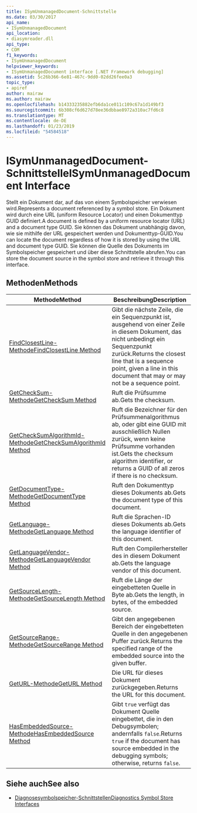 ```yaml
---
title: ISymUnmanagedDocument-Schnittstelle
ms.date: 03/30/2017
api_name:
- ISymUnmanagedDocument
api_location:
- diasymreader.dll
api_type:
- COM
f1_keywords:
- ISymUnmanagedDocument
helpviewer_keywords:
- ISymUnmanagedDocument interface [.NET Framework debugging]
ms.assetid: 5c26b366-6e81-467c-9dd0-02dd26fee0a3
topic_type:
- apiref
author: mairaw
ms.author: mairaw
ms.openlocfilehash: b14333235882efb6da1ce011c109c67a1d149bf3
ms.sourcegitcommit: 6b308cf6d627d78ee36dbbae8972a310ac7fd6c8
ms.translationtype: MT
ms.contentlocale: de-DE
ms.lasthandoff: 01/23/2019
ms.locfileid: "54584518"
---
```

# <a name="isymunmanageddocument-interface"></a><span data-ttu-id="6eeca-102">ISymUnmanagedDocument-Schnittstelle</span><span class="sxs-lookup"><span data-stu-id="6eeca-102">ISymUnmanagedDocument Interface</span></span>
<span data-ttu-id="6eeca-103">Stellt ein Dokument dar, auf das von einem Symbolspeicher verwiesen wird.</span><span class="sxs-lookup"><span data-stu-id="6eeca-103">Represents a document referenced by a symbol store.</span></span> <span data-ttu-id="6eeca-104">Ein Dokument wird durch eine URL (uniform Resource Locator) und einen Dokumenttyp GUID definiert.</span><span class="sxs-lookup"><span data-stu-id="6eeca-104">A document is defined by a uniform resource locator (URL) and a document type GUID.</span></span> <span data-ttu-id="6eeca-105">Sie können das Dokument unabhängig davon, wie sie mithilfe der URL gespeichert werden und Dokumenttyp-GUID.</span><span class="sxs-lookup"><span data-stu-id="6eeca-105">You can locate the document regardless of how it is stored by using the URL and document type GUID.</span></span> <span data-ttu-id="6eeca-106">Sie können die Quelle des Dokuments im Symbolspeicher gespeichert und über diese Schnittstelle abrufen.</span><span class="sxs-lookup"><span data-stu-id="6eeca-106">You can store the document source in the symbol store and retrieve it through this interface.</span></span>  
  
## <a name="methods"></a><span data-ttu-id="6eeca-107">Methoden</span><span class="sxs-lookup"><span data-stu-id="6eeca-107">Methods</span></span>  
  
|<span data-ttu-id="6eeca-108">Methode</span><span class="sxs-lookup"><span data-stu-id="6eeca-108">Method</span></span>|<span data-ttu-id="6eeca-109">Beschreibung</span><span class="sxs-lookup"><span data-stu-id="6eeca-109">Description</span></span>|  
|------------|-----------------|  
|[<span data-ttu-id="6eeca-110">FindClosestLine-Methode</span><span class="sxs-lookup"><span data-stu-id="6eeca-110">FindClosestLine Method</span></span>](../../../../docs/framework/unmanaged-api/diagnostics/isymunmanageddocument-findclosestline-method.md)|<span data-ttu-id="6eeca-111">Gibt die nächste Zeile, die ein Sequenzpunkt ist, ausgehend von einer Zeile in diesem Dokument, das nicht unbedingt ein Sequenzpunkt zurück.</span><span class="sxs-lookup"><span data-stu-id="6eeca-111">Returns the closest line that is a sequence point, given a line in this document that may or may not be a sequence point.</span></span>|  
|[<span data-ttu-id="6eeca-112">GetCheckSum-Methode</span><span class="sxs-lookup"><span data-stu-id="6eeca-112">GetCheckSum Method</span></span>](../../../../docs/framework/unmanaged-api/diagnostics/isymunmanageddocument-getchecksum-method.md)|<span data-ttu-id="6eeca-113">Ruft die Prüfsumme ab.</span><span class="sxs-lookup"><span data-stu-id="6eeca-113">Gets the checksum.</span></span>|  
|[<span data-ttu-id="6eeca-114">GetCheckSumAlgorithmId-Methode</span><span class="sxs-lookup"><span data-stu-id="6eeca-114">GetCheckSumAlgorithmId Method</span></span>](../../../../docs/framework/unmanaged-api/diagnostics/isymunmanageddocument-getchecksumalgorithmid-method.md)|<span data-ttu-id="6eeca-115">Ruft die Bezeichner für den Prüfsummenalgorithmus ab, oder gibt eine GUID mit ausschließlich Nullen zurück, wenn keine Prüfsumme vorhanden ist.</span><span class="sxs-lookup"><span data-stu-id="6eeca-115">Gets the checksum algorithm identifier, or returns a GUID of all zeros if there is no checksum.</span></span>|  
|[<span data-ttu-id="6eeca-116">GetDocumentType-Methode</span><span class="sxs-lookup"><span data-stu-id="6eeca-116">GetDocumentType Method</span></span>](../../../../docs/framework/unmanaged-api/diagnostics/isymunmanageddocument-getdocumenttype-method.md)|<span data-ttu-id="6eeca-117">Ruft den Dokumenttyp dieses Dokuments ab.</span><span class="sxs-lookup"><span data-stu-id="6eeca-117">Gets the document type of this document.</span></span>|  
|[<span data-ttu-id="6eeca-118">GetLanguage-Methode</span><span class="sxs-lookup"><span data-stu-id="6eeca-118">GetLanguage Method</span></span>](../../../../docs/framework/unmanaged-api/diagnostics/isymunmanageddocument-getlanguage-method.md)|<span data-ttu-id="6eeca-119">Ruft die Sprachen-ID dieses Dokuments ab.</span><span class="sxs-lookup"><span data-stu-id="6eeca-119">Gets the language identifier of this document.</span></span>|  
|[<span data-ttu-id="6eeca-120">GetLanguageVendor-Methode</span><span class="sxs-lookup"><span data-stu-id="6eeca-120">GetLanguageVendor Method</span></span>](../../../../docs/framework/unmanaged-api/diagnostics/isymunmanageddocument-getlanguagevendor-method.md)|<span data-ttu-id="6eeca-121">Ruft den Compilerhersteller des in diesem Dokument ab.</span><span class="sxs-lookup"><span data-stu-id="6eeca-121">Gets the language vendor of this document.</span></span>|  
|[<span data-ttu-id="6eeca-122">GetSourceLength-Methode</span><span class="sxs-lookup"><span data-stu-id="6eeca-122">GetSourceLength Method</span></span>](../../../../docs/framework/unmanaged-api/diagnostics/isymunmanageddocument-getsourcelength-method.md)|<span data-ttu-id="6eeca-123">Ruft die Länge der eingebetteten Quelle in Byte ab.</span><span class="sxs-lookup"><span data-stu-id="6eeca-123">Gets the length, in bytes, of the embedded source.</span></span>|  
|[<span data-ttu-id="6eeca-124">GetSourceRange-Methode</span><span class="sxs-lookup"><span data-stu-id="6eeca-124">GetSourceRange Method</span></span>](../../../../docs/framework/unmanaged-api/diagnostics/isymunmanageddocument-getsourcerange-method.md)|<span data-ttu-id="6eeca-125">Gibt den angegebenen Bereich der eingebetteten Quelle in den angegebenen Puffer zurück.</span><span class="sxs-lookup"><span data-stu-id="6eeca-125">Returns the specified range of the embedded source into the given buffer.</span></span>|  
|[<span data-ttu-id="6eeca-126">GetURL-Methode</span><span class="sxs-lookup"><span data-stu-id="6eeca-126">GetURL Method</span></span>](../../../../docs/framework/unmanaged-api/diagnostics/isymunmanageddocument-geturl-method.md)|<span data-ttu-id="6eeca-127">Die URL für dieses Dokument zurückgegeben.</span><span class="sxs-lookup"><span data-stu-id="6eeca-127">Returns the URL for this document.</span></span>|  
|[<span data-ttu-id="6eeca-128">HasEmbeddedSource-Methode</span><span class="sxs-lookup"><span data-stu-id="6eeca-128">HasEmbeddedSource Method</span></span>](../../../../docs/framework/unmanaged-api/diagnostics/isymunmanageddocument-hasembeddedsource-method.md)|<span data-ttu-id="6eeca-129">Gibt `true` verfügt das Dokument Quelle eingebettet, die in den Debugsymbolen; andernfalls `false`.</span><span class="sxs-lookup"><span data-stu-id="6eeca-129">Returns `true` if the document has source embedded in the debugging symbols; otherwise, returns `false`.</span></span>|  
  
## <a name="see-also"></a><span data-ttu-id="6eeca-130">Siehe auch</span><span class="sxs-lookup"><span data-stu-id="6eeca-130">See also</span></span>
- [<span data-ttu-id="6eeca-131">Diagnosesymbolspeicher-Schnittstellen</span><span class="sxs-lookup"><span data-stu-id="6eeca-131">Diagnostics Symbol Store Interfaces</span></span>](../../../../docs/framework/unmanaged-api/diagnostics/diagnostics-symbol-store-interfaces.md)
